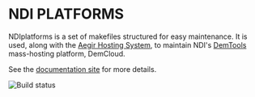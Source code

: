 NDI PLATFORMS
=============

NDIplatforms is a set of makefiles structured for easy maintenance.  It is used,
along with the [Aegir Hosting System](http://aegirproject.org), to maintain
NDI's [DemTools](https://dem.tools) mass-hosting platform, DemCloud.

See the [documentation site](http://docs.demcloud.org) for more details.

![Build status](https://travis-ci.org/nditech/NDIplatforms.svg)
